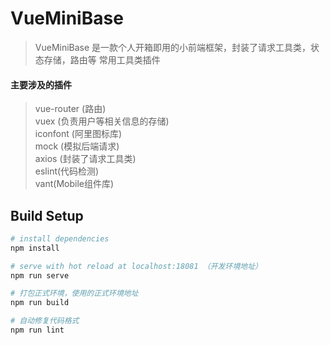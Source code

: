 # VueMiniBase

>VueMiniBase 是一款个人开箱即用的小前端框架，封装了请求工具类，状态存储，路由等 常用工具类插件
>
#### 主要涉及的插件

>vue-router (路由)\
>vuex (负责用户等相关信息的存储)\
>iconfont (阿里图标库)\
>mock (模拟后端请求)\
>axios (封装了请求工具类)\
>eslint(代码检测)\
>vant(Mobile组件库)
>
## Build Setup

``` bash
# install dependencies
npm install

# serve with hot reload at localhost:18081 （开发环境地址）
npm run serve

# 打包正式环境，使用的正式环境地址
npm run build

# 自动修复代码格式
npm run lint
```
